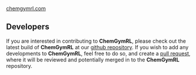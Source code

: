 [chemgymrl.com](https://chemgymrl.com/)

## Developers

If you are interested in contributing to **ChemGymRL**, please check out the latest build of **ChemGymRL** at our [github repository](https://github.com/chemgymrl/chemgymrl). If you wish to add any developments to **ChemGymRL**, feel free to do so, and create a [pull request](https://help.github.com/articles/creating-a-pull-request/), where it will be reviewed and potentially merged in to the **ChemGymRL** repository. 

